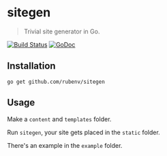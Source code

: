 # sitegen

> Trivial site generator in Go.

[![Build Status](https://travis-ci.org/rubenv/sitegen.png?branch=master)](https://travis-ci.org/rubenv/sitegen) [![GoDoc](https://godoc.org/github.com/rubenv/sitegen?status.png)](https://godoc.org/github.com/rubenv/sitegen)


## Installation

```
go get github.com/rubenv/sitegen
```

## Usage

Make a `content` and `templates` folder.

Run `sitegen`, your site gets placed in the `static` folder.

There's an example in the `example` folder.

